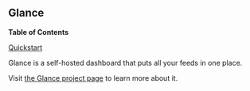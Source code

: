 ## Glance

**Table of Contents**

[Quickstart](#module-services-glance-quickstart)

Glance is a self-hosted dashboard that puts all your feeds in one place.

Visit [the Glance project page](https://github.com/glanceapp/glance) to learn more about it.
